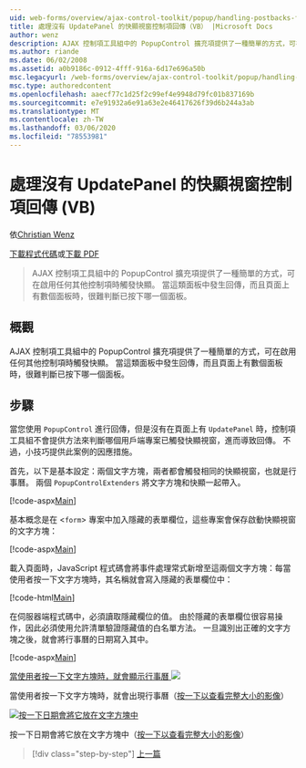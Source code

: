 ```yaml
---
uid: web-forms/overview/ajax-control-toolkit/popup/handling-postbacks-from-a-popup-control-without-an-updatepanel-vb
title: 處理沒有 UpdatePanel 的快顯視窗控制項回傳（VB） |Microsoft Docs
author: wenz
description: AJAX 控制項工具組中的 PopupControl 擴充項提供了一種簡單的方式，可在啟用任何其他控制項時觸發快顯。 當 su 中發生回傳時 。
ms.author: riande
ms.date: 06/02/2008
ms.assetid: a0b9186c-0912-4fff-916a-6d17e696a50b
msc.legacyurl: /web-forms/overview/ajax-control-toolkit/popup/handling-postbacks-from-a-popup-control-without-an-updatepanel-vb
msc.type: authoredcontent
ms.openlocfilehash: aaecf77c1d25f2c99ef4e9948d79fc01b837169b
ms.sourcegitcommit: e7e91932a6e91a63e2e46417626f39d6b244a3ab
ms.translationtype: MT
ms.contentlocale: zh-TW
ms.lasthandoff: 03/06/2020
ms.locfileid: "78553981"
---
```

# <a name="handling-postbacks-from-a-popup-control-without-an-updatepanel-vb"></a>處理沒有 UpdatePanel 的快顯視窗控制項回傳 (VB)

依[Christian Wenz](https://github.com/wenz)

[下載程式代碼](https://download.microsoft.com/download/9/3/f/93f8daea-bebd-4821-833b-95205389c7d0/PopupControl3.vb.zip)或[下載 PDF](https://download.microsoft.com/download/2/d/c/2dc10e34-6983-41d4-9c08-f78f5387d32b/popupcontrol3VB.pdf)

> AJAX 控制項工具組中的 PopupControl 擴充項提供了一種簡單的方式，可在啟用任何其他控制項時觸發快顯。 當這類面板中發生回傳，而且頁面上有數個面板時，很難判斷已按下哪一個面板。

## <a name="overview"></a>概觀

AJAX 控制項工具組中的 PopupControl 擴充項提供了一種簡單的方式，可在啟用任何其他控制項時觸發快顯。 當這類面板中發生回傳，而且頁面上有數個面板時，很難判斷已按下哪一個面板。

## <a name="steps"></a>步驟

當您使用 `PopupControl` 進行回傳，但是沒有在頁面上有 `UpdatePanel` 時，控制項工具組不會提供方法來判斷哪個用戶端專案已觸發快顯視窗，進而導致回傳。 不過，小技巧提供此案例的因應措施。

首先，以下是基本設定：兩個文字方塊，兩者都會觸發相同的快顯視窗，也就是行事曆。 兩個 `PopupControlExtenders` 將文字方塊和快顯一起帶入。

[!code-aspx[Main](handling-postbacks-from-a-popup-control-without-an-updatepanel-vb/samples/sample1.aspx)]

基本概念是在 &lt;`form`&gt; 專案中加入隱藏的表單欄位，這些專案會保存啟動快顯視窗的文字方塊：

[!code-aspx[Main](handling-postbacks-from-a-popup-control-without-an-updatepanel-vb/samples/sample2.aspx)]

載入頁面時，JavaScript 程式碼會將事件處理常式新增至這兩個文字方塊：每當使用者按一下文字方塊時，其名稱就會寫入隱藏的表單欄位中：

[!code-html[Main](handling-postbacks-from-a-popup-control-without-an-updatepanel-vb/samples/sample3.html)]

在伺服器端程式碼中，必須讀取隱藏欄位的值。 由於隱藏的表單欄位很容易操作，因此必須使用允許清單驗證隱藏值的白名單方法。 一旦識別出正確的文字方塊之後，就會將行事曆的日期寫入其中。

[!code-aspx[Main](handling-postbacks-from-a-popup-control-without-an-updatepanel-vb/samples/sample4.aspx)]

[當使用者按一下文字方塊時，就會顯示行事曆 ![](handling-postbacks-from-a-popup-control-without-an-updatepanel-vb/_static/image2.png)](handling-postbacks-from-a-popup-control-without-an-updatepanel-vb/_static/image1.png)

當使用者按一下文字方塊時，就會出現行事曆（[按一下以查看完整大小的影像](handling-postbacks-from-a-popup-control-without-an-updatepanel-vb/_static/image3.png)）

[![按一下日期會將它放在文字方塊中](handling-postbacks-from-a-popup-control-without-an-updatepanel-vb/_static/image5.png)](handling-postbacks-from-a-popup-control-without-an-updatepanel-vb/_static/image4.png)

按一下日期會將它放在文字方塊中（[按一下以查看完整大小的影像](handling-postbacks-from-a-popup-control-without-an-updatepanel-vb/_static/image6.png)）

> [!div class="step-by-step"]
> [上一篇](handling-postbacks-from-a-popup-control-with-an-updatepanel-vb.md)
